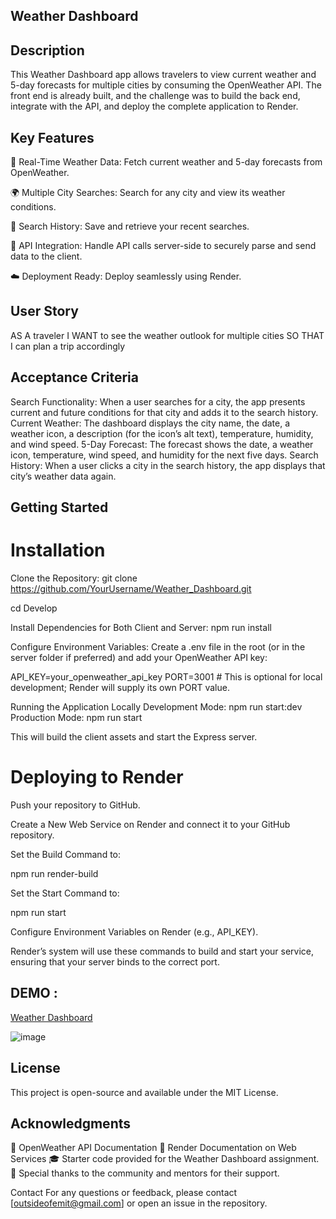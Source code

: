 ## Weather Dashboard

## Description

This Weather Dashboard app allows travelers to view current weather and 5-day forecasts for multiple cities by consuming the OpenWeather API. 
The front end is already built, and the challenge was to build the back end, integrate with the API, and deploy the complete application to Render.

## Key Features
🚀 Real-Time Weather Data: Fetch current weather and 5-day forecasts from OpenWeather.

🌍 Multiple City Searches: Search for any city and view its weather conditions.

📝 Search History: Save and retrieve your recent searches.

📡 API Integration: Handle API calls server-side to securely parse and send data to the client.

☁️ Deployment Ready: Deploy seamlessly using Render.

## User Story
AS A traveler I WANT to see the weather outlook for multiple cities SO THAT I can plan a trip accordingly

## Acceptance Criteria
Search Functionality: When a user searches for a city, the app presents current and future conditions for that city and adds it to the search history. 
Current Weather: The dashboard displays the city name, the date, a weather icon, a description (for the icon’s alt text), temperature, humidity, and wind speed. 5-Day Forecast:
The forecast shows the date, a weather icon, temperature, wind speed, and humidity for the next five days. Search History: 
When a user clicks a city in the search history, the app displays that city’s weather data again.

## Getting Started

# Installation
Clone the Repository: git clone https://github.com/YourUsername/Weather_Dashboard.git

cd Develop

Install Dependencies for Both Client and Server:
npm run install

Configure Environment Variables:
Create a .env file in the root (or in the server folder if preferred) and add your OpenWeather API key:

API_KEY=your_openweather_api_key PORT=3001 # This is optional for local development; Render will supply its own PORT value.

Running the Application Locally
Development Mode: npm run start:dev Production Mode: npm run start

This will build the client assets and start the Express server.

# Deploying to Render
Push your repository to GitHub.

Create a New Web Service on Render and connect it to your GitHub repository.

Set the Build Command to:

npm run render-build

Set the Start Command to:

npm run start

Configure Environment Variables on Render (e.g., API_KEY).

Render’s system will use these commands to build and start your service, ensuring that your server binds to the correct port.

## DEMO : 

[Weather Dashboard](https://weather-dashboard-nhbc.onrender.com/)

![image](https://github.com/user-attachments/assets/371a11d8-95aa-47e2-ab3b-4eb7f0a9df03)



## License

This project is open-source and available under the MIT License.

## Acknowledgments

📖 OpenWeather API Documentation
🚀 Render Documentation on Web Services 
🎓 Starter code provided for the Weather Dashboard assignment. 
🙏 Special thanks to the community and mentors for their support.

Contact
For any questions or feedback, please contact [outsideofemit@gmail.com] or open an issue in the repository.
